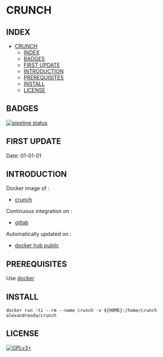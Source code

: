 # CRUNCH

## INDEX

- [CRUNCH](#crunch)
  - [INDEX](#index)
  - [BADGES](#badges)
  - [FIRST UPDATE](#first-update)
  - [INTRODUCTION](#introduction)
  - [PREREQUISITES](#prerequisites)
  - [INSTALL](#install)
  - [LICENSE](#license)

## BADGES

[![pipeline status](https://gitlab.com/oda-alexandre/crunch/badges/master/pipeline.svg)](https://gitlab.com/oda-alexandre/crunch/commits/master)

## FIRST UPDATE

Date: 01-01-01

## INTRODUCTION

Docker image of :

- [crunch](https://tools.kali.org/password-attacks/crunch)

Continuous integration on :

- [gitlab](https://gitlab.com/oda-alexandre/crunch/pipelines)

Automatically updated on :

- [docker hub public](https://hub.docker.com/r/alexandreoda/crunch)

## PREREQUISITES

Use [docker](https://www.docker.com)

## INSTALL

```docker run -ti --rm --name crunch -v ${HOME}:/home/crunch alexandreoda/crunch```

## LICENSE

[![GPLv3+](http://gplv3.fsf.org/gplv3-127x51.png)](https://gitlab.com/oda-alexandre/crunch/blob/master/LICENSE)
